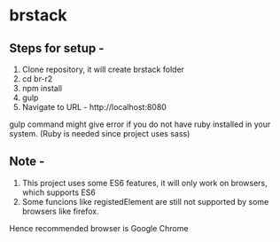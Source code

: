 # brstack

## Steps for setup -

1. Clone repository, it will create brstack folder
2. cd br-r2
3. npm install
4. gulp
5. Navigate to URL - http://localhost:8080

gulp command might give error if you do not have ruby installed in your system.
(Ruby is needed since project uses sass)


## Note -

1. This project uses some ES6 features, it will only work on browsers, which supports ES6
2. Some funcions like registedElement are still not supported by some browsers like firefox.

Hence recommended browser is Google Chrome
